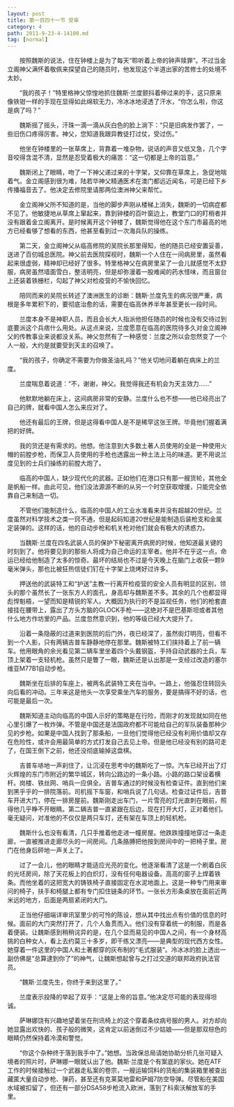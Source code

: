 ```yaml
---
layout: post
title: 第一百四十一节 受审
category: 4
path: 2011-9-23-4-14100.md
tag: [normal]
---
```


　　按照魏斯的说法，住在钟楼上是为了每天“聆听着上帝的钟声赎罪”。不过当金立阁神父满怀着敬佩来探望自己的随员时，他发现这个半道出家的苦修士的处境不太妙。

　　“我的孩子！”特里格神父惊惶地抓住魏斯·兰度颤抖着伸过来的手，这只原来像铁钳一样的手现在显得如此绵软无力，冷冰冰地浸透了汗水，“你怎么啦，你这是病了吗？”

　　魏斯摇了摇头，汗珠一滴一滴从灰白色的脸上淌下：“只是旧病发作罢了，一些旧伤口疼得厉害。神父，您知道我跟异教徒打过仗，受过伤。”

　　他坐在钟楼里的一张草席上，背靠着一堆杂物，说话的声音又低又急，几个字音咬得含混不清，显然是忍受着极大的痛苦：“这一切都是上帝的旨意。”

　　魏斯闭上了眼睛，吻了一下神父递过来的十字架，又仰靠在草席上，急促地喘着气。金立阁感到很为难，陆若华神父精通医术在澳门都远近闻名，可是已经下乡传播福音去了。他决定去修院里请那两位澳洲神父来帮忙。

　　金立阁神父所不知道的是，当他的脚步声刚从楼梯上消失，魏斯的一切病症都不见了。他敏捷地从草席上窜起来，靠到钟楼的百叶窗边上，教堂门口的盯梢者并没有跟着金立阁离开。是时候离开这个钟楼了，魏斯觉得他在这个东门市最高的地方已经看够了想看的东西，他甚至看到过一次海兵队的操练。

　　第二天，金立阁神父从临高修院的吴院长那里得知，他的随员已经安置妥善，送进了百仞城总医院。神父前去医院探视时，魏斯一个人住在一间病房里，虽然看起来很虚弱，精神却已经好了很多。特里格神父在病房里呆了一会儿就感觉不太舒服，病房虽然墙面雪白，整洁明亮，但是却弥漫着一股难闻的药水怪味，而且窗台上还装着铁栅栏，勾起了神父对检疫营的不愉快回忆。

　　陪同而来的吴院长转述了澳洲医生的诊断：魏斯·兰度先生的病况很严重，病根是多年累积下的，要彻底治愈的话，需要在临高休养半年甚至更长一段时间。

　　兰度本身不是神职人员，而且会长大人指派他担任随员的时候也没有交待过到底要派这个兵痞什么用处。从这点来说，兰度愿意在临高的医院待多久对金立阁神父的传教事业来说都没关系。神父忽然有了一种感觉：兰度之所以会忽然变了一个人一般，大约是就要受到天主的召唤了。

　　“我的孩子，你确定不需要为你做圣油礼吗？”他关切地问着躺在病床上的兰度。

　　兰度喘息着说道：“不，谢谢，神父。我觉得我还有机会为天主效力……”

　　他默默地躺在床上，这间病房非常的安静。兰度什么也不想——他已经亮出了自己的牌，就看中国人怎么来应对了。

　　他还有最后的王牌，但是这得看中国人是不是稀罕这张王牌。毕竟他们握着满把的好牌。

　　我的货还是有需求的。他想。他注意到大多数土著人员使用的全是一种使用火帽的前膛步枪，而保卫人员使用的手枪也透露出一种土法上马的味道。更不用说兰度见到的士兵们操练的前膛大炮了。

　　临高的中国人，缺少现代化的武器。正如他们在港口只有那一艘货轮，其他全是帆船一样。由此可见，他们没法源源不断的从另一个时空获取增援，只能完全依靠自己来制造一切。

　　不管他们能制造什么，临高的中国人的工业水准看来并没有超越20世纪。兰度虽然对科学技术之类一窍不通，但是起码知道20世纪是能制造后装枪支和金属定装弹的。这样的话，他的自动步枪和机关枪对他们就会有极大的诱惑力。

　　当魏斯·兰度在四名武装人员的保护下秘密离开病房的时候，他知道最关键的时刻到了。他将要见到的那些人将成为自己命运的主宰者。他并不在乎这一点，命运已经给他制造了太多的惊奇。最坏的结局也不过是今天晚上在脑门上收获一颗9毫米弹头，那也比被狂热信徒们钉在十字架上烧烤好过许多。

　　押送他的武装特工和“护送”主教一行离开检疫营的安全人员有明显的区别，领头的那个虽然长了一张东方人的面孔，身高却与魏斯差不多。其余的几个也都显得彪悍魁梧，一望而知是精锐的军人。大概因为执行的不是监视任务，他们的枪套直接挂在腰带上，露出了方头方脑的GLOCK手枪——这绝对不是巴基斯坦或者其他什么地方作坊里的产品。兰度忽然意识到，他的等级已经大大提升了。

　　沿着一条隐蔽的过道来到医院的后门外，夜已经深了，虽然街灯明亮，但看不到一个人影，只有两辆吉普车静静地停在那里。魏斯被特工们挟持着上了前一辆车。他用眼角的余光看见第二辆车里坐着四个头戴钢盔，手持自动武器的士兵，车顶上架着一支轻机枪。虽然只是瞥了一眼，魏斯还是认出那是一支经过改造的塞尔维亚M77B1自动步枪。

　　魏斯坐在后排的车座上，被两名武装特工夹在当中。一路上，他强忍住转回头向后看的冲动。三年来这是他头一次享受乘坐汽车的服务，要是搞得不好的话，也可能是最后一次。

　　魏斯知道主动向临高的中国人示好的策略是在行险，而刚才的发现就如同在他心里引爆了一枚炸弹。不管是中国还是法国政府都不可能给自己的军队装备那种少见的步枪。如果是中国人找到了那条船，一旦他们觉得他已经没有利用价值却又存在危险性，或许会用最简单的方式打发自己去见上帝。但是他已经没有别的路可走了，在国王倒下之前，他还没彻底输掉这盘棋。

　　吉普车哧地一声刹住了，让沉浸在思考中的魏斯吃了一惊。汽车已经开出了灯火辉煌的东门市附近的繁华城区，转向公路边的一条小路。小路的路口架设着横杆。岗楼、铁丝网、哨兵一应俱全。吉普车通过的时候没有检查证件。直到他们来到黑乎乎的一排院落前。司机摇下车窗，和哨兵说了几句话。检查过证件后，吉普车开进大门，停在一排房屋前。魏斯刚走出车门，一片雪亮的灯光直刺在眼前，照得他几乎睁不开眼睛。第二辆吉普一直紧跟在后边，现在打开大灯，正对着他们。毫无疑问，对准他的不仅仅是两只车灯，还有架在车顶上的轻机枪。

　　魏斯什么也没有看清，几只手推着他走进一幢房屋。他跌跌撞撞地穿过一条走廊，一直被推进走廊尽头的一间房间。几条胳膊把他按到房间中的一把椅子里。房门在他身后砰地一声关上了。

　　过了一会儿，他的眼睛才能适应光亮的变化。他逐渐看清了这是一个刷着白灰的光坯房间，除了天花板上的白炽灯，没有任何电器设备。高高的窗子上焊着铁条。而他坐着的这把宽大的铸铁椅子直接固定在水泥地面上。这是一种专门用来审问的椅子，扶手和椅腿上都有专门扣住链条的环节。一张长方形条桌放在面前近两米远的地方，后面是两扇紧闭的大门。

　　正当他仔细端详审讯室里少的可怜的陈设，想从其中找出点有价值的信息的时候。面前的大门突然打开了，几个人鱼贯而入。他们没有穿着统一的制服，而是各着便装。让魏斯感到稍稍诧异的是，在几个显而易见的中国人之间，有一个身材高挑的白种女人，看上去约莫三十多岁，即干练又漂亮——是典型的现代西方女性。她穿着一件这里的中国人和土著都穿的灰布制的“毛式服装”。冷冰冰的脸上透出一副仿佛是“总算逮到你了”的神气，让魏斯想起曾与之打过交道的联邦政府执法官员。

　　“魏斯·兰度先生，你终于来到这里了。”

　　兰度表示投降的举起了双手：“这是上帝的旨意。”他决定尽可能的表现得坦诚。

　　萨琳娜饶有兴趣地望着坐在刑讯椅上的这个穿着条纹病号服的男人。对方却向她显露出欢快的、孩子般的微笑，这肯定以前迷倒过不少姑娘——但是那双棕色的眼睛仍然保持着冷漠和警觉。

　　“你这个杂种终于落到我手中了。”她想。当政保总局请她协助分析几张可疑入境者的照片时，萨琳娜一眼就认出了他。魏斯·兰度是个有案底的家伙。她在ATF工作的时候接触过一个武器走私案的卷宗，一艘运输饲料的货船的集装箱里被查出藏匿大量自动步枪、弹药，甚至还有克莱莫地雷和萨姆7防空导弹。尽管船在美国水域被扣留了，但还有一部分DSA58步枪流入欧洲，落到了科索沃解放军的手里。
